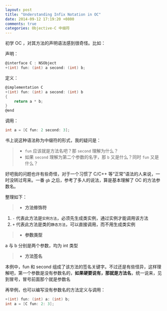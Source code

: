 ```yaml
---
layout: post
title: "Understanding Infix Notation in OC"
date: 2014-09-12 17:19:20 +0800
comments: true
categories: Objective-C 中缀符
---
```


初学 OC ，对其方法的声明语法感到很奇怪。比如：

声明：

```c
@interface C : NSObject
+(int) fun: (int) a second: (int) b;
```

定义：

```c
@implementation C
+(int) fun: (int) a second: (int) b
{
    return a * b;
}
@end
```

调用：

```c
int a = [C fun: 2 second: 3];
```

书上说这种语法称为中缀符的形式，我的疑问是：

> * `fun` 应该就是方法名吧？那 `second` 理解为什么？
> * 如果 `second` 理解为第二个参数的名字，那 `b` 又是什么？同时 `fun` 又是什么？

好吧我的问题也许有些奇怪，对于一个习惯了 C/C++ 等“正常”语法的人来说，一时没转过弯来。一番 `gb` 之后，参考了多人的说法，算是基本理解了 OC 的方法参数名。

整理如下：

> * **方法修饰符**

1. `-` 代表此方法是`实例方法`，必须先生成类实例，通过实例才能调用该方法
2. `+` 代表此方法是类的`静态方法`，可以直接调用，而不用生成类实例

> * **参数类型**

  a 与 b 分别是两个参数，均为 int 类型

> * **方法签名**

  本例中，fun 和 second 组成了该方法的签名关键字。不过还是有些怪异，这样理解吧，第一个参数是没有参数名的，**如果硬要说有，那就是方法名**，统一说来，见到冒号，冒号前面那个就是参数名

再举例，也可以编写没有参数名的方法定义与调用：

```c
+(int) fun: (int) a: (int) b;
int a = [C fun: 2: 3];
```

